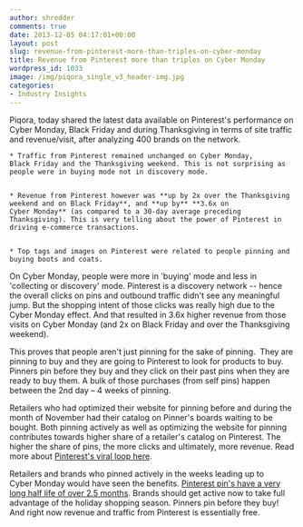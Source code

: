 ```yaml
---
author: shredder
comments: true
date: 2013-12-05 04:17:01+00:00
layout: post
slug: revenue-from-pinterest-more-than-triples-on-cyber-monday
title: Revenue from Pinterest more than triples on Cyber Monday
wordpress_id: 1033
image: /img/piqora_single_v3_header-img.jpg
categories:
- Industry Insights
---
```


Piqora, today shared the latest data available on Pinterest's performance on Cyber Monday, Black Friday and during Thanksgiving in terms of site traffic and revenue/visit, after analyzing 400 brands on the network.







	
    * Traffic from Pinterest remained unchanged on Cyber Monday, Black Friday and the Thanksgiving weekend. This is not surprising as people were in buying mode not in discovery mode.

	
    * Revenue from Pinterest however was **up by 2x over the Thanksgiving weekend and on Black Friday**, and **up by** **3.6x on Cyber Monday** (as compared to a 30-day average preceding Thanksgiving). This is very telling about the power of Pinterest in driving e-commerce transactions.

	
    * Top tags and images on Pinterest were related to people pinning and buying boots and coats.










On Cyber Monday, people were more in 'buying' mode and less in 'collecting or discovery' mode. Pinterest is a discovery network -- hence the overall clicks on pins and outbound traffic didn't see any meaningful jump. But the shopping intent of those clicks was really high due to the Cyber Monday effect. And that resulted in 3.6x higher revenue from those visits on Cyber Monday (and 2x on Black Friday and over the Thanksgiving weekend).




This proves that people aren't just pinning for the sake of pinning.  They are pinning to buy and they are going to Pinterest to look for products to buy. Pinners pin before they buy and they click on their past pins when they are ready to buy them. A bulk of those purchases (from self pins) happen between the 2nd day – 4 weeks of pinning.




Retailers who had optimized their website for pinning before and during the month of November had their catalog on Pinner's boards waiting to be bought. Both pinning actively as well as optimizing the website for pinning contributes towards higher share of a retailer's catalog on Pinterest. The higher the share of pins, the more clicks and ultimately, more revenue. Read more about [Pinterest's viral loop here](http://blog.piqora.com/pinterest-brand-engagement-vs-roi/).

Retailers and brands who pinned actively in the weeks leading up to Cyber Monday would have seen the benefits. [Pinterest pin's have a very long half life of over 2.5 months](http://blog.piqora.com/pinterest-roi-study/). Brands should get active now to take full advantage of the holiday shopping season. Pinners pin before they buy! And right now revenue and traffic from Pinterest is essentially free.
